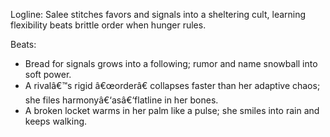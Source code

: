 ﻿---
series: 1
novella: 1
file: S1N1_IntB
type: interlude
label: B
pov: Salee (mortal; future identity unrevealed)
setting: Gutters and stoops
word_target_min: 801
word_target_max: 1299
status: outline
---
Logline: Salee stitches favors and signals into a sheltering cult, learning flexibility beats brittle order when hunger rules.

Beats:
- Bread for signals grows into a following; rumor and name snowball into soft power.
- A rivalâ€™s rigid â€œorderâ€ collapses faster than her adaptive chaos; she files harmonyâ€‘asâ€‘flatline in her bones.
- A broken locket warms in her palm like a pulse; she smiles into rain and keeps walking.